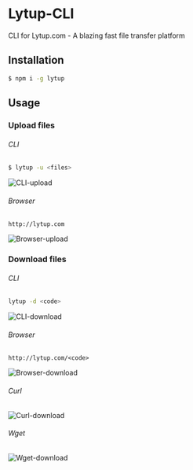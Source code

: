 # Lytup-CLI
CLI for Lytup.com - A blazing fast file transfer platform

## Installation
```sh
$ npm i -g lytup
```

## Usage
### Upload files
###### CLI
```sh
$ lytup -u <files>
```
![CLI-upload](http://d.pr/i/XVIM+)
###### Browser
```
http://lytup.com
```
![Browser-upload](http://d.pr/i/dsW3+)

### Download files
###### CLI
```sh
lytup -d <code>
```
![CLI-download](http://d.pr/i/4L29+)
###### Browser
```
http://lytup.com/<code>
```
![Browser-download](http://d.pr/i/Wxrf+)
###### Curl
![Curl-download](http://d.pr/i/wcMi+)
###### Wget
![Wget-download](http://d.pr/i/27AJ+)
